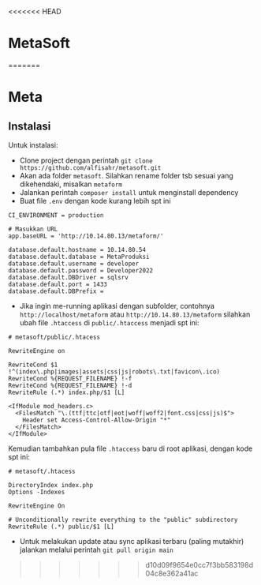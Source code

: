 <<<<<<< HEAD
# MetaSoft
=======
# Meta

## Instalasi

Untuk instalasi:

- Clone project dengan perintah `git clone https://github.com/alfisahr/metasoft.git`
- Akan ada folder `metasoft`. Silahkan rename folder tsb sesuai yang dikehendaki, misalkan `metaform`
- Jalankan perintah `composer install` untuk menginstall dependency
- Buat file `.env` dengan kode kurang lebih spt ini
```
CI_ENVIRONMENT = production

# Masukkan URL
app.baseURL = 'http://10.14.80.13/metaform/'

database.default.hostname = 10.14.80.54
database.default.database = MetaProduksi
database.default.username = developer
database.default.password = Developer2022
database.default.DBDriver = sqlsrv
database.default.port = 1433
database.default.DBPrefix =
```
- Jika ingin me-running aplikasi dengan subfolder, contohnya `http://localhost/metaform` atau `http://10.14.80.13/metaform` silahkan ubah file `.htaccess` di `public/.htaccess` menjadi spt ini:
```
# metasoft/public/.htacess

RewriteEngine on

RewriteCond $1 !^(index\.php|images|assets|css|js|robots\.txt|favicon\.ico)
RewriteCond %{REQUEST_FILENAME} !-f
RewriteCond %{REQUEST_FILENAME} !-d
RewriteRule (.*) index.php/$1 [L]

<IfModule mod_headers.c>
  <FilesMatch "\.(ttf|ttc|otf|eot|woff|woff2|font.css|css|js)$">
    Header set Access-Control-Allow-Origin "*"
  </FilesMatch>
</IfModule>
```
Kemudian tambahkan pula file `.htaccess` baru di root aplikasi, dengan kode spt ini:
```
# metasoft/.htacess

DirectoryIndex index.php
Options -Indexes

RewriteEngine On

# Unconditionally rewrite everything to the "public" subdirectory
RewriteRule (.*) public/$1 [L]
```

- Untuk melakukan update atau sync aplikasi terbaru (paling mutakhir) jalankan melalui perintah `git pull origin main`
>>>>>>> d10d09f9654e0cc7f3bb583198d04c8e362a41ac

